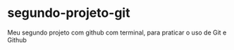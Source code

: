 # segundo-projeto-git

Meu segundo projeto com github com terminal, para praticar o uso de Git e Github
